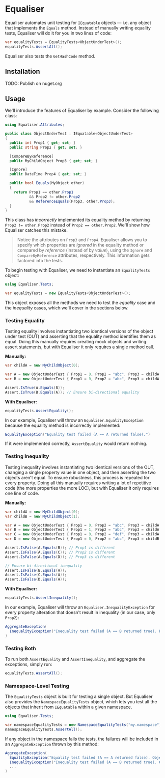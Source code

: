 # Equaliser

Equaliser automates unit testing for `IEquatable` objects –– i.e. any object that implements the `Equals` method. Instead of manually writing equality tests, Equaliser will do it for you in two lines of code:

```csharp
var equalityTests = EqualityTests<ObjectUnderTest>();
equalityTests.AssertAll();
```

Equaliser also tests the `GetHashCode` method.

## Installation

TODO: Publish on nuget.org

## Usage

We'll introduce the features of Equaliser by example. Consider the following class:

```csharp
using Equaliser.Attributes;

public class ObjectUnderTest : IEquatable<ObjectUnderTest>
{
  public int Prop1 { get; set; }
  public string Prop2 { get; set; }

  [CompareByReference]
  public MyChildObject Prop3 { get; set; }

  [Ignore]
  public DateTime Prop4 { get; set; }

  public bool Equals(MyObject other)
  {
    return Prop1 == other.Prop1
           && Prop2 != other.Prop2
           && ReferenceEquals(Prop3, other.Prop3);
  }
}
```

This class has _incorrectly_ implemented its equality method by returning `Prop2 != other.Prop2` instead of `Prop2 == other.Prop2`. We'll show how Equaliser catches this mistake.

> Notice the attributes on `Prop3` and `Prop4`. Equaliser allows you to specify which properties are *ignored* in the equality method or compared by *reference* (instead of by *value*), using the `Ignore` and `CompareByReference` attributes, respectively. This information gets factored into the tests.

To begin testing with Equaliser, we need to instantiate an `EqualityTests` object:

```csharp
using Equaliser.Tests;

var equalityTests = new EqualityTests<ObjectUnderTest>();
```

This object exposes all the methods we need to test the _equality_ case and the _inequality_ cases, which we'll cover in the sections below.

### Testing Equality

Testing equality involves instantiating two identical versions of the object under test (OUT) and asserting that the equality method identifies them as equal. Doing this manually requires creating mock objects and writing assert statements, but with Equaliser it only requires a single method call.

**Manually:**

```csharp
var childA = new MyChildObject(0);

var A = new ObjectUnderTest { Prop1 = 0, Prop2 = "abc", Prop3 = childA };
var B = new ObjectUnderTest { Prop1 = 0, Prop2 = "abc", Prop3 = childA };

Assert.IsTrue(A.Equals(B));
Assert.IsTrue(B.Equals(A)); // Ensure bi-directional equality
```

**With Equaliser:**

```csharp
equalityTests.AssertEquality();
```

In our example, Equaliser will throw an `Equaliser.EqualityException` because the equality method is incorrectly implemented:

```csharp
EqualityException("Equality test failed (A == A returned false).")
```

If it were implemented correctly, `AssertEquality` would return nothing.

### Testing Inequality

Testing inequality involves instantiating two identical versions of the OUT, changing a single property value in one object, and then asserting the two objects aren't equal. To ensure robustness, this process is repeated for every property. Doing all this manually requires writing a lot of repetitive code (the more properties the more LOC), but with Equaliser it only requires one line of code.

**Manually:**

```csharp
var childA = new MyChildObject(0);
var childB = new MyChildObject(1);

var A = new ObjectUnderTest { Prop1 = 0, Prop2 = "abc", Prop3 = childA };
var B = new ObjectUnderTest { Prop1 = 1, Prop2 = "abc", Prop3 = childA };
var C = new ObjectUnderTest { Prop1 = 0, Prop2 = "def", Prop3 = childA };
var D = new ObjectUnderTest { Prop1 = 0, Prop2 = "abc", Prop3 = childB };

Assert.IsFalse(A.Equals(B)); // Prop1 is different
Assert.IsFalse(A.Equals(C)); // Prop2 is different
Assert.IsFalse(A.Equals(D)); // Prop3 is different

// Ensure bi-directional inequality
Assert.IsFalse(B.Equals(A));
Assert.IsFalse(C.Equals(A));
Assert.IsFalse(D.Equals(A));
```

**With Equaliser:**

```csharp
equalityTests.AssertInequality();
```

In our example, Equaliser will throw an `Equaliser.InequalityException` for every property alteration that doesn't result in inequality (in our case, only `Prop2`):

```csharp
AggregateException(
  InequalityException("Inequality test failed (A == B returned true). Property: Prop2.")
)
```

### Testing Both

To run both `AssertEquality` and `AssertInequality`, and aggregate the exceptions, simply run:

```csharp
equalityTests.AssertAll();
```

### Namespace-Level Testing

The `EqualityTests` object is built for testing a single object. But Equaliser also provides the `NamespaceEqualityTests` object, which lets you test all the objects that inherit from `IEquatable` within a given namespace.

```csharp
using Equaliser.Tests;

var namespaceEqualityTests = new NamespaceEqualityTests("my.namespace");
namespaceEqualityTests.AssertAll();
```

If any object in the namespace fails the tests, the failures will be included in an `AggregateException` thrown by this method:

```csharp
AggregateException(
  EqualityException("Equality test failed (A == A returned false). Object: ObjectUnderTest."),
  InequalityException("Inequality test failed (A == B returned true). Object: ObjectUnderTest. Property: Prop2."),
  ...
)
```
